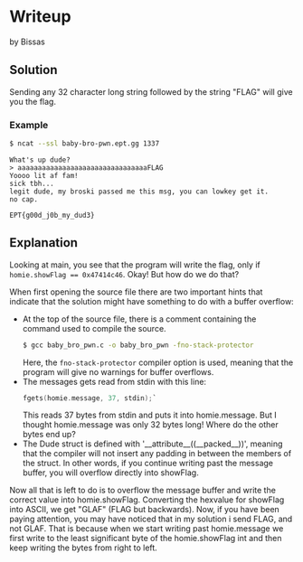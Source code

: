 # Writeup 
by Bissas

## Solution 
Sending any 32 character long string followed by the string "FLAG" will give you the flag. 
### Example 
```bash
$ ncat --ssl baby-bro-pwn.ept.gg 1337
```
```
What's up dude?
> aaaaaaaaaaaaaaaaaaaaaaaaaaaaaaaaFLAG
Yoooo lit af fam!
sick tbh...
legit dude, my broski passed me this msg, you can lowkey get it.
no cap.

EPT{g00d_j0b_my_dud3}
```

## Explanation

Looking at main, you see that the program will write the flag, only if `homie.showFlag == 0x47414c46`. Okay! But how do we do that?

When first opening the source file there are two important hints that indicate that the solution might have something to do with a buffer overflow: 
- At the top of the source file, there is a comment containing the command used to compile the source. 
  ```bash
  $ gcc baby_bro_pwn.c -o baby_bro_pwn -fno-stack-protector
  ```
  Here, the `fno-stack-protector` compiler option is used, meaning that the program will give no warnings for buffer overflows.
- The messages gets read from stdin with this line:
  ```c
  fgets(homie.message, 37, stdin);`
  ```
  This reads 37 bytes from stdin and puts it into homie.message. But I thought homie.message was only 32 bytes long! Where do the other bytes end up? 
- The Dude struct is defined with '\_\_attribute\_\_((\_\_packed\_\_))', meaning that the compiler will not insert any padding in between the members of the struct.
  In other words, if you continue writing past the message buffer, you will overflow directly into showFlag.

Now all that is left to do is to overflow the message buffer and write the correct value into homie.showFlag. 
Converting the hexvalue for showFlag into ASCII, we get "GLAF" (FLAG but backwards). 
Now, if you have been paying attention, you may have noticed that in my solution i send FLAG, and not GLAF. 
That is because when we start writing past homie.message we first write to the least significant byte of the homie.showFlag int and then keep writing the bytes from right to left. 
